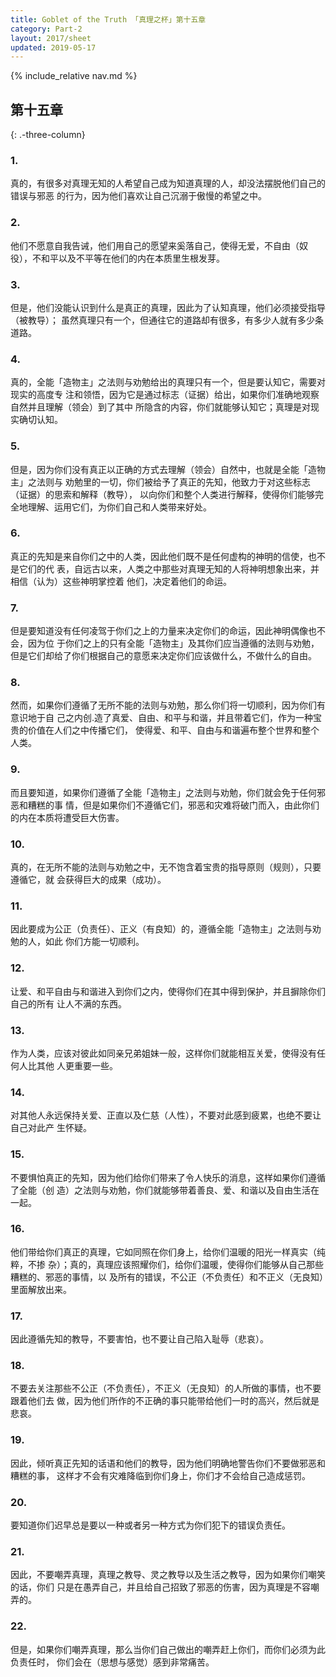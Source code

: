 ```yaml
---
title: Goblet of the Truth 「真理之杯」第十五章
category: Part-2
layout: 2017/sheet
updated: 2019-05-17
---
```


{% include_relative nav.md %}

第十五章
--------
{: .-three-column}


### 1.

 真的，有很多对真理无知的人希望自己成为知道真理的人，却没法摆脱他们自己的错误与邪恶 的行为，因为他们喜欢让自己沉溺于傲慢的希望之中。

### 2.

 他们不愿意自我告诫，他们用自己的愿望来奚落自己，使得无爱，不自由（奴役），不和平以及不平等在他们的内在本质里生根发芽。

### 3.

 但是，他们没能认识到什么是真正的真理，因此为了认知真理，他们必须接受指导（被教导）； 虽然真理只有一个，但通往它的道路却有很多，有多少人就有多少条道路。

### 4.

 真的，全能「造物主」之法则与劝勉给出的真理只有一个，但是要认知它，需要对现实的高度专 注和领悟，因为它是通过标志（证据）给出，如果你们准确地观察自然并且理解（领会）到了其中 所隐含的内容，你们就能够认知它；真理是对现实确切认知。

### 5.

 但是，因为你们没有真正以正确的方式去理解（领会）自然中，也就是全能「造物主」之法则与 劝勉里的一切，你们被给予了真正的先知，他致力于对这些标志（证据）的思索和解释（教导）， 以向你们和整个人类进行解释，使得你们能够完全地理解、运用它们，为你们自己和人类带来好处。

### 6.

 真正的先知是来自你们之中的人类，因此他们既不是任何虚构的神明的信使，也不是它们的代 表，自远古以来，人类之中那些对真理无知的人将神明想象出来，并相信（认为）这些神明掌控着 他们，决定着他们的命运。

### 7.

 但是要知道没有任何凌驾于你们之上的力量来决定你们的命运，因此神明偶像也不会，因为位 于你们之上的只有全能「造物主」及其你们应当遵循的法则与劝勉，但是它们却给了你们根据自己的意愿来决定你们应该做什么，不做什么的自由。

### 8.

 然而，如果你们遵循了无所不能的法则与劝勉，那么你们将一切顺利，因为你们有意识地于自 己之内创.造了真爱、自由、和平与和谐，并且带着它们，作为一种宝贵的价值在人们之中传播它们， 使得爱、和平、自由与和谐遍布整个世界和整个人类。

### 9.

 而且要知道，如果你们遵循了全能「造物主」之法则与劝勉，你们就会免于任何邪恶和糟糕的事 情，但是如果你们不遵循它们，邪恶和灾难将破门而入，由此你们的内在本质将遭受巨大伤害。

### 10.

 真的，在无所不能的法则与劝勉之中，无不饱含着宝贵的指导原则（规则），只要遵循它，就 会获得巨大的成果（成功）。

### 11.

 因此要成为公正（负责任）、正义（有良知）的，遵循全能「造物主」之法则与劝勉的人，如此 你们方能一切顺利。

### 12.

 让爱、和平自由与和谐进入到你们之内，使得你们在其中得到保护，并且摒除你们自己的所有 让人不满的东西。

### 13.

 作为人类，应该对彼此如同亲兄弟姐妹一般，这样你们就能相互关爱，使得没有任何人比其他 人更重要一些。

### 14.

 对其他人永远保持关爱、正直以及仁慈（人性），不要对此感到疲累，也绝不要让自己对此产 生怀疑。

### 15.

 不要惧怕真正的先知，因为他们给你们带来了令人快乐的消息，这样如果你们遵循了全能（创 造）之法则与劝勉，你们就能够带着善良、爱、和谐以及自由生活在一起。

### 16.

 他们带给你们真正的真理，它如同照在你们身上，给你们温暖的阳光一样真实（纯粹，不掺 杂）；真的，真理应该照耀你们，给你们温暖，使得你们能够从自己那些糟糕的、邪恶的事情，以 及所有的错误，不公正（不负责任）和不正义（无良知）里面解放出来。

### 17.

 因此遵循先知的教导，不要害怕，也不要让自己陷入耻辱（悲哀）。

### 18.

 不要去关注那些不公正（不负责任），不正义（无良知）的人所做的事情，也不要跟着他们去 做，因为他们所作的不正确的事只能带给他们一时的高兴，然后就是悲哀。

### 19.

 因此，倾听真正先知的话语和他们的教导，因为他们明确地警告你们不要做邪恶和糟糕的事， 这样才不会有灾难降临到你们身上，你们才不会给自己造成惩罚。

### 20.

 要知道你们迟早总是要以一种或者另一种方式为你们犯下的错误负责任。

### 21.

 因此，不要嘲弄真理，真理之教导、灵之教导以及生活之教导，因为如果你们嘲笑的话，你们 只是在愚弄自己，并且给自己招致了邪恶的伤害，因为真理是不容嘲弄的。

### 22.

 但是，如果你们嘲弄真理，那么当你们自己做出的嘲弄赶上你们，而你们必须为此负责任时， 你们会在（思想与感觉）感到非常痛苦。
